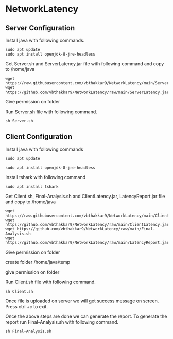 # NetworkLatency
## Server Configuration

Install java with following commands.

    sudo apt update
    sudo apt install openjdk-8-jre-headless

Get Server.sh and ServerLatency.jar file with following command and copy to /home/java

    wget https://raw.githubusercontent.com/vbthakkar9/NetworkLatency/main/Server.sh
    wget https://github.com/vbthakkar9/NetworkLatency/raw/main/ServerLatency.jar

Give permission on folder

Run Server.sh file with following command.
    
    sh Server.sh

## Client Configuration

Install java with following commands

    sudo apt update

    sudo apt install openjdk-8-jre-headless

Install tshark with following command

    sudo apt install tshark

Get Client.sh, Final-Analysis.sh and ClientLatency.jar, LatencyReport.jar file and copy to /home/java

    wget https://raw.githubusercontent.com/vbthakkar9/NetworkLatency/main/Client.sh
    wget https://github.com/vbthakkar9/NetworkLatency/raw/main/ClientLatency.jar
    wget https://github.com/vbthakkar9/NetworkLatency/raw/main/Final-Analysis.sh
    wget https://github.com/vbthakkar9/NetworkLatency/raw/main/LatencyReport.jar

Give permission on folder

create folder /home/java/temp

give permission on folder

Run Client.sh file with following command.

    sh Client.sh

Once file is uploaded on server we will get success message on screen. Press ctrl +c to exit.

Once the above steps are done we can generate the report. To generate the report run Final-Analysis.sh with following command.

    sh Final-Analysis.sh
